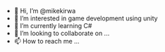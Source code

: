 - 👋 Hi, I’m @mikekirwa
- 👀 I’m interested in game development using unity 
- 🌱 I’m currently learning C#
- 💞️ I’m looking to collaborate on ...
- 📫 How to reach me ...

<!---
mikekirwa/mikekirwa is a ✨ special ✨ repository because its `README.md` (this file) appears on your GitHub profile.
You can click the Preview link to take a look at your changes.
--->
